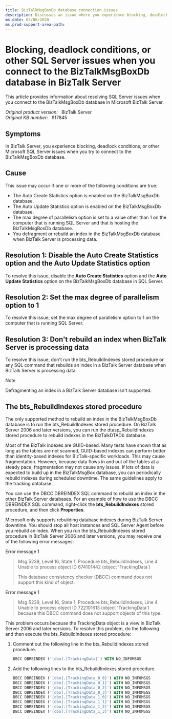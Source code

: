 ```yaml
---
title: BizTalkMsgBoxDb database connection issues
description: Discusses an issue where you experience blocking, deadlocks, or other connection issues when you try to connect to the BizTalkMsgBoxDb database. This issue may occur in BizTalk Server.
ms.date: 03/06/2020
ms.prod-support-area-path:
---
```

# Blocking, deadlock conditions, or other SQL Server issues when you connect to the BizTalkMsgBoxDb database in BizTalk Server

This article provides information about resolving SQL Server issues when you connect to the BizTalkMsgBoxDb database in Microsoft BizTalk Server.

_Original product version:_ &nbsp; BizTalk Server  
_Original KB number:_ &nbsp; 917845

## Symptoms

In BizTalk Server, you experience blocking, deadlock conditions, or other Microsoft SQL Server issues when you try to connect to the BizTalkMsgBoxDb database.

## Cause

This issue may occur if one or more of the following conditions are true:

- The Auto Create Statistics option is enabled on the BizTalkMsgBoxDb database.
- The Auto Update Statistics option is enabled on the BizTalkMsgBoxDb database.
- The max degree of parallelism option is set to a value other than 1 on the computer that is running SQL Server and that is hosting the BizTalkMsgBoxDb database.
- You defragment or rebuild an index in the BizTalkMsgBoxDb database when BizTalk Server is processing data.

## Resolution 1: Disable the Auto Create Statistics option and the Auto Update Statistics option

To resolve this issue, disable the **Auto Create Statistics** option and the **Auto Update Statistics** option on the BizTalkMsgBoxDb database in SQL Server.

## Resolution 2: Set the max degree of parallelism option to 1

To resolve this issue, set the max degree of parallelism option to 1 on the computer that is running SQL Server.

## Resolution 3: Don't rebuild an index when BizTalk Server is processing data

To resolve this issue, don't run the bts_RebuildIndexes stored procedure or any SQL command that rebuilds an index in a BizTalk Server database when BizTalk Server is processing data.

> [!NOTE]
> Defragmenting an index in a BizTalk Server database isn't supported.

## The bts_RebuildIndexes stored procedure

The only supported method to rebuild an index in the BizTalkMsgBoxDb database is to run the bts_RebuildIndexes stored procedure. On BizTalk Server 2006 and later versions, you can run the dtasp_RebuildIndexes stored procedure to rebuild indexes in the BizTalkDTADb database.

Most of the BizTalk indexes are GUID-based. Many tests have shown that as long as the tables are not scanned, GUID-based indexes can perform better than identity-based indexes for BizTalk-specific workloads. This may cause fragmentation. However, because data flows in and out of the tables at a steady pace, fragmentation may not cause any issues. If lots of data is expected to build up in the BizTalkMsgBox database, you can periodically rebuild indexes during scheduled downtime. The same guidelines apply to the tracking database.

You can use the DBCC DBREINDEX SQL command to rebuild an index in the other BizTalk Server databases. For an example of how to use the DBCC DBREINDEX SQL command, right-click the **bts_RebuildIndexes** stored procedure, and then click **Properties**.

Microsoft only supports rebuilding database indexes during BizTalk Server downtime. You should stop all host instances and SQL Server Agent before you rebuild an index. When you run the bts_RebuildIndexes stored procedure in BizTalk Server 2006 and later versions, you may receive one of the following error messages:

Error message 1

> Msg 5239, Level 16, State 1, Procedure bts_RebuildIndexes, Line 4 Unable to process object ID 674101442 (object 'TrackingData')
>
> This database consistency checker (DBCC) command does not support this kind of object.

Error message 1

> Msg 5239, Level 16, State 1, Procedure bts_RebuildIndexes, Line 4 Unable to process object ID 722101613 (object 'TrackingData') because this DBCC command does not support objects of this type.

This problem occurs because the TrackingData object is a view in BizTalk Server 2006 and later versions. To resolve this problem, do the following and then execute the bts_RebuildIndexes stored procedure:

1. Comment out the following line in the bts_RebuildIndexes stored procedure.

    ```sql
    DBCC DBREINDEX ('[dbo].[TrackingData]') WITH NO_INFOMSGS
    ```

2. Add the following lines to the bts_RebuildIndexes stored procedure.

    ```sql
    DBCC DBREINDEX ('[dbo].[TrackingData_0_0]') WITH NO_INFOMSGS
    DBCC DBREINDEX ('[dbo].[TrackingData_0_1]') WITH NO_INFOMSGS
    DBCC DBREINDEX ('[dbo].[TrackingData_0_2]') WITH NO_INFOMSGS
    DBCC DBREINDEX ('[dbo].[TrackingData_0_3]') WITH NO_INFOMSGS
    DBCC DBREINDEX ('[dbo].[TrackingData_1_0]') WITH NO_INFOMSGS
    DBCC DBREINDEX ('[dbo].[TrackingData_1_1]') WITH NO_INFOMSGS
    DBCC DBREINDEX ('[dbo].[TrackingData_1_2]') WITH NO_INFOMSGS
    DBCC DBREINDEX ('[dbo].[TrackingData_1_3]') WITH NO_INFOMSGS
    ```
